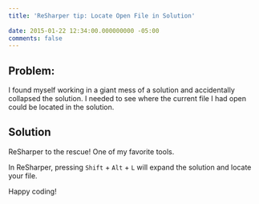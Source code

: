```yaml
---
title: 'ReSharper tip: Locate Open File in Solution'
 
date: 2015-01-22 12:34:00.000000000 -05:00
comments: false
---
```

## Problem:

I found myself working in a giant mess of a solution and accidentally collapsed the solution. I needed to see where the current file I had open could be located in the solution.

## Solution

ReSharper to the rescue! One of my favorite tools.

In ReSharper, pressing `Shift` + `Alt` + `L` will expand the solution and locate your file.

Happy coding!
